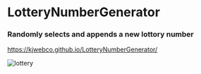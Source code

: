 # LotteryNumberGenerator
### Randomly selects and appends a new lottory number
https://kjwebco.github.io/LotteryNumberGenerator/

![lottery](https://user-images.githubusercontent.com/24326243/32029030-a8ff9dfc-b9a6-11e7-8627-7ec0076e2a6c.gif)
